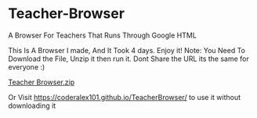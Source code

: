 # Teacher-Browser
A Browser For Teachers That Runs Through Google HTML

  This Is A Browser I made, And It Took 4 days. Enjoy it!
  Note: You Need To Download the File, Unzip it then run it. Dont Share the URL its the same for everyone :)
  
[Teacher Browser.zip](https://github.com/user-attachments/files/19965884/Teacher.Browser.zip)


  Or Visit https://coderalex101.github.io/TeacherBrowser/ to use it without downloading it
